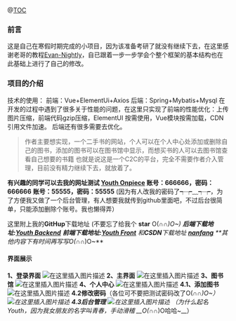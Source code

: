 @[TOC](SpringBoot+Vue实现前后端完全分离—简介)
### 前言 

这是自己在寒假时期完成的小项目，因为该准备考研了就没有继续下去，在这里感谢老哥的教程[Evan-Nightly](https://blog.csdn.net/Neuf_Soleil/article/details/88925013)，自已跟着一步一步学会个整个框架的基本结构也在此基础上进行了自己的修改。
### 项目的介绍
技术的使用：
前端：Vue+ElementUi+Axios
后端：Spring+Mybatis+Mysql
在开发的过程中遇到了很多关于性能的问题，在这里只实现了前端的性能优化：上传图片压缩，前端代码gzip压缩，ElementUI 按需使用，Vue模块按需加载，CDN引用文件加速。
后端还有很多需要去优化。
>作者主要想实现，一个二手书的网站，个人可以在个人中心处添加或删除自己的图书，添加的图书可以在图书馆中显示，而想买书的人可以去图书馆查看自己想要的书籍
也就是说这是一个C2C的平台，完全不需要作者介入管理，目前没有精力继续下去，就放着了。

**有兴趣的同学可以去我的网址测试
[Youth Onpiece](http://www.ujsnanfang.xyz/#/login)
账号：666666，密码：666666**
**账号：55555，密码：55555**
(因为有人改我的密码了┭┮﹏┭┮，为了方便我又做了一个后台管理，有人想要我就传到github里面吧，不过后台很简单，只能添加删除个账号。我也懒得弄）

这里附上我的**GitHup**下载地址
(不要忘了给我个 **star**  O(∩_∩)O~)
**后端下载地址:[Youth Backend](https://github.com/nanfangguiren/Youth_Backend)**
**前端下载地址:[Youth Front](https://github.com/nanfangguiren/Youth_Front)**
和**CSDN**下载地址 **[nanfang](https://download.csdn.net/download/qq_39740279/12522622)**
**其他内容下有时间再写写O(∩_∩)O~**
#### 界面展示
__1、登录界面__
![在这里插入图片描述](https://img-blog.csdnimg.cn/20200329111913453.png?x-oss-process=image/watermark,type_ZmFuZ3poZW5naGVpdGk,shadow_10,text_aHR0cHM6Ly9ibG9nLmNzZG4ubmV0L3FxXzM5NzQwMjc5,size_16,color_FFFFFF,t_70)
__2、主界面__
![在这里插入图片描述](https://img-blog.csdnimg.cn/20200329112024454.png?x-oss-process=image/watermark,type_ZmFuZ3poZW5naGVpdGk,shadow_10,text_aHR0cHM6Ly9ibG9nLmNzZG4ubmV0L3FxXzM5NzQwMjc5,size_16,color_FFFFFF,t_70)
__3、图书馆__
![在这里插入图片描述](https://img-blog.csdnimg.cn/20200329112111610.png?x-oss-process=image/watermark,type_ZmFuZ3poZW5naGVpdGk,shadow_10,text_aHR0cHM6Ly9ibG9nLmNzZG4ubmV0L3FxXzM5NzQwMjc5,size_16,color_FFFFFF,t_70)
__4、个人中心__
![在这里插入图片描述](https://img-blog.csdnimg.cn/20200329112143836.png?x-oss-process=image/watermark,type_ZmFuZ3poZW5naGVpdGk,shadow_10,text_aHR0cHM6Ly9ibG9nLmNzZG4ubmV0L3FxXzM5NzQwMjc5,size_16,color_FFFFFF,t_70)
__4.1、添加图书__
![在这里插入图片描述](https://img-blog.csdnimg.cn/20200329112220644.png?x-oss-process=image/watermark,type_ZmFuZ3poZW5naGVpdGk,shadow_10,text_aHR0cHM6Ly9ibG9nLmNzZG4ubmV0L3FxXzM5NzQwMjc5,size_16,color_FFFFFF,t_70)
__4.2修改密码__（各位可不要把测试密码改了O(∩_∩)O~）
![在这里插入图片描述](https://img-blog.csdnimg.cn/20200329112315811.png?x-oss-process=image/watermark,type_ZmFuZ3poZW5naGVpdGk,shadow_10,text_aHR0cHM6Ly9ibG9nLmNzZG4ubmV0L3FxXzM5NzQwMjc5,size_16,color_FFFFFF,t_70)
__4.3后台管理__
![在这里插入图片描述](https://img-blog.csdnimg.cn/20200430232150626.png?x-oss-process=image/watermark,type_ZmFuZ3poZW5naGVpdGk,shadow_10,text_aHR0cHM6Ly9ibG9nLmNzZG4ubmV0L3FxXzM5NzQwMjc5,size_16,color_FFFFFF,t_70)
（为什么起名Youth，因为我女朋友的名字叫青春，手动滑稽   __O(∩_∩)O哈哈~__）
